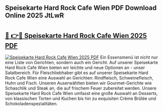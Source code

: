 ## Speisekarte Hard Rock Cafe Wien PDF Download Online 2025 JtLwR

# <h2><a href="http://gc7bln.nevu.top/?p=Speisekarte+Hard+Rock+Cafe+Wien">🔗 👉🔴 Speisekarte Hard Rock Cafe Wien 2025 PDF</a></h2>

[![Speisekarte Hard Rock Cafe Wien 2025 PDF](https://i.imgur.com/dBaPXMq.png)](http://gc7bln.nevu.top/?p=Speisekarte+Hard+Rock+Cafe+Wien)
Ein Essensmenü ist nicht nur eine Liste von Gerichten, sondern auch ein Gericht. Auf unserer Speisekarte Hard Rock Cafe Wien bieten wir leichte und neue Optionen an - unser Salatbereich. Für Fleischliebhaber gibt es auf unserer Speisekarte Hard Rock Cafe Wien eine Auswahl an Gerichten: Rindfleisch, Schweinefleisch, Huhn und Fisch. Unseren Auserwählten bieten wir Gourmet-Gerichte wie Schaschlik und Steak an, die auf frischem Feuer zubereitet werden. Unsere Speisekarte Hard Rock Cafe Wien umfasst eine große Auswahl an Desserts, von klassischen Torten und Kuchen bis hin zu exquisiten Crème Brûlée und Schokoladenspezialitäten.
